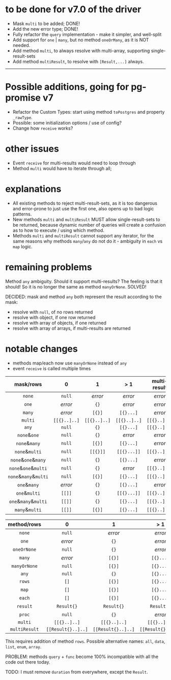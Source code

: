 # to be done for v7.0 of the driver

* Mask `multi` to be added; DONE!
* Add the new error type; DONE!
* Fully refactor the `query` implementation - make it simpler, and well-split
* Add support for `one` | `many`, but no method `oneOrMany`, as it is NOT needed.
* Add method `multi`, to always resolve with multi-array, supporting single-result-sets
* Add method `multiResult`, to resolve with `[Result,...]` always. 

---

# Possible additions, going for pg-promise v7

* Refactor the Custom Types: start using method `toPostgres` and property `_rawType`.
* Possible: some initialization options / use of config?
* Change how `receive` works?

# other issues

* Event `receive` for multi-results would need to loop through
* Method `multi` would have to iterate through all;
 
# explanations

* All existing methods to reject multi-result-sets, as it is too dangerous and error-prone to just use the first one,
  also opens up to bad logic patterns.
* New methods `multi` and `multiResult` MUST allow single-result-sets to be returned, because dynamic number of queries
  will create a confusion as to how to execute / using which method.
* Methods `multi` and `multiResult` cannot support any iterator, for the same reasons why methods `many`/`any` do not do it - 
  ambiguity in `each` vs `map` logic.

# remaining problems

Method `any` ambiguity. Should it support multi-results? The feeling is that it should!
So it is no longer the same as method `manyOrNone`. SOLVED!

DECIDED: mask and method `any` both represent the result according to the mask:

* resolve with `null`, of no rows returned
* resolve with object, if one row returned
* resolve with array of objects, if one returned
* resolve with array of arrays, if multi-results are returned

# notable changes

* methods map/each now use `manyOrNone` instead of `any`
* event `receive` is called multiple times

| mask/rows             | 0            | 1            |   > 1        | multi-result       |
|:---------------------:|:------------:|:------------:|:------------:|:------------------:|
|   `none`	            | `null`       | _error_      | _error_      | _error_            |
|   `one`	            | _error_      | `{}`         | _error_      | _error_            |
|   `many`	            | _error_      | `[{}]`       | `[{}...]`    | _error_            |
|   `multi`             | `[[{}..]..]` | `[[{}..]..]` | `[[{}..]..]` | `[[{}..]..]`       |
|   `any`               | `null`       | `{}`         | `[{}...]`    | `[[{}..]..]`       |
| `none`&`one`          | `null`       | `{}`         | _error_      | _error_            |
| `none`&`many`         | `null`       | `[{}]`       | `[{}...]`    | _error_            |
| `none`&`multi`        | `null`       | `[[{}]]`     | `[[{}...]]`  | `[[{}..]..]`       |
| `none`&`one`&`many`   | `null`       | `{}`         | `[{}...]`    | _error_            |
| `none`&`one`&`multi`  | `null`       | `{}`         | _error_      | `[[{}..]..]`       |
| `none`&`many`&`multi` | `null`       | `[{}]`       | `[{}...]`    | `[[{}..]..]`       |
| `one`&`many`          | _error_      | `{}`         | `[{}...]`    | _error_            |
| `one`&`multi`         | `[[]]`       | `{}`         | `[[{}...]]`  | `[[{}..]..]`       |
| `one`&`many`&`multi`  | `[[]]`       | `{}`         | `[{}...]`    | `[[{}..]..]`       |
| `many`&`multi`        | `[[]]`       | `[{}]`       | `[{}...]`    | `[[{}..]..]`       |


| method/rows   | 0                  | 1                  | > 1                | multi-result       |
|:-------------:|:------------------:|:------------------:|:------------------:|:------------------:|
| `none`	    | `null`             | _error_            | _error_            | _error_            |
| `one`	        | _error_            | `{}`               | _error_            | _error_            |
| `oneOrNone`   | `null`             | `{}`               | _error_            | _error_            |
| `many`        | _error_            | `[{}]`             | `[{}...]`          | _error_            |
| `manyOrNone`  | `null`             | `[{}]`             | `[{}...]`          | _error_            |
| `any`         | `null`             | `{}`               | `[{}...]`          | `[[{}..]..]`       |
| `rows`        | `[]`               | `[{}]`             | `[{}...]`          | _error_            |
| `map`         | `[]`               | `[{}]`             | `[{}...]`          | _error_            |
| `each`        | `[]`               | `[{}]`             | `[{}...]`          | _error_            |
| `result`      | `Result{}`         | `Result{}`         | `Result{}`         | _error_            |
| `proc`        | `null`             | `{}`               | _error_            | _error_            |
| `multi`       | `[[{}..]..]`       | `[[{}..]..]`       | `[[{}..]..]`       | `[[{}..]..]`       |
| `multiResult` | `[[Result{}..]..]` | `[[Result{}..]..]` | `[[Result{}..]..]` | `[[Result{}..]..]` |

This requires addition of method `rows`. Possible alternative names: `all`, `data`, `list`, `enum`, `array`.

PROBLEM: methods `query` + `func` become 100% incompatible with all the code out there today.

TODO: I must remove `duration` from everywhere, except the `Result`.
